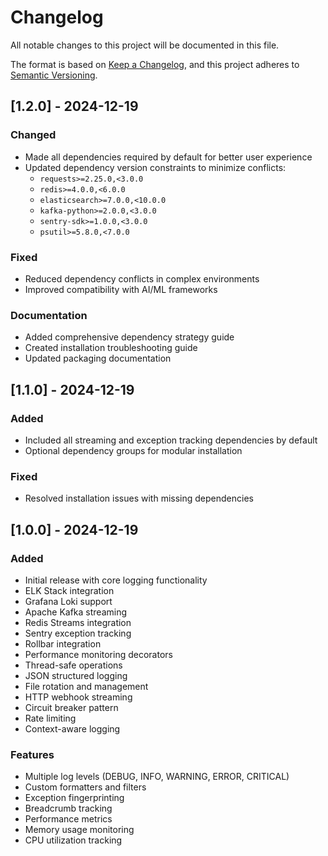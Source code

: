 # Changelog

All notable changes to this project will be documented in this file.

The format is based on [Keep a Changelog](https://keepachangelog.com/en/1.0.0/),
and this project adheres to [Semantic Versioning](https://semver.org/spec/v2.0.0.html).

## [1.2.0] - 2024-12-19

### Changed
- Made all dependencies required by default for better user experience
- Updated dependency version constraints to minimize conflicts:
  - `requests>=2.25.0,<3.0.0`
  - `redis>=4.0.0,<6.0.0`
  - `elasticsearch>=7.0.0,<10.0.0`
  - `kafka-python>=2.0.0,<3.0.0`
  - `sentry-sdk>=1.0.0,<3.0.0`
  - `psutil>=5.8.0,<7.0.0`

### Fixed
- Reduced dependency conflicts in complex environments
- Improved compatibility with AI/ML frameworks

### Documentation
- Added comprehensive dependency strategy guide
- Created installation troubleshooting guide
- Updated packaging documentation

## [1.1.0] - 2024-12-19

### Added
- Included all streaming and exception tracking dependencies by default
- Optional dependency groups for modular installation

### Fixed
- Resolved installation issues with missing dependencies

## [1.0.0] - 2024-12-19

### Added
- Initial release with core logging functionality
- ELK Stack integration
- Grafana Loki support
- Apache Kafka streaming
- Redis Streams integration
- Sentry exception tracking
- Rollbar integration
- Performance monitoring decorators
- Thread-safe operations
- JSON structured logging
- File rotation and management
- HTTP webhook streaming
- Circuit breaker pattern
- Rate limiting
- Context-aware logging

### Features
- Multiple log levels (DEBUG, INFO, WARNING, ERROR, CRITICAL)
- Custom formatters and filters
- Exception fingerprinting
- Breadcrumb tracking
- Performance metrics
- Memory usage monitoring
- CPU utilization tracking